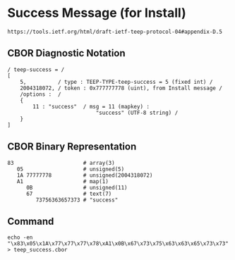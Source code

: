 <!--
 Copyright (c) 2020 SECOM CO., LTD. All Rights reserved.

 SPDX-License-Identifier: BSD-2-Clause
-->

# Success Message (for Install)
    https://tools.ietf.org/html/draft-ietf-teep-protocol-04#appendix-D.5

## CBOR Diagnostic Notation
    / teep-success = /
    [
        5,          / type : TEEP-TYPE-teep-success = 5 (fixed int) /
        2004318072, / token : 0x777777778 (uint), from Install message /
        /options :  /
        {
            11 : "success"  / msg = 11 (mapkey) :
                                "success" (UTF-8 string) /
        }
    ]


## CBOR Binary Representation
    83                      # array(3)
       05                   # unsigned(5)
       1A 77777778          # unsigned(2004318072)
       A1                   # map(1)
          0B                # unsigned(11)
          67                # text(7)
             73756363657373 # "success"


## Command
    echo -en "\x83\x05\x1A\x77\x77\x77\x78\xA1\x0B\x67\x73\x75\x63\x63\x65\x73\x73" > teep_success.cbor
